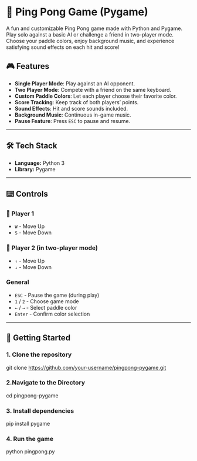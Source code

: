 # 🏓 Ping Pong Game (Pygame)

A fun and customizable Ping Pong game made with Python and Pygame. Play solo against a basic AI or challenge a friend in two-player mode. Choose your paddle colors, enjoy background music, and experience satisfying sound effects on each hit and score!

## 🎮 Features

- **Single Player Mode**: Play against an AI opponent.
- **Two Player Mode**: Compete with a friend on the same keyboard.
- **Custom Paddle Colors**: Let each player choose their favorite color.
- **Score Tracking**: Keep track of both players’ points.
- **Sound Effects**: Hit and score sounds included.
- **Background Music**: Continuous in-game music.
- **Pause Feature**: Press `ESC` to pause and resume.

---

## 🛠️ Tech Stack

- **Language:** Python 3
- **Library:** Pygame

---

## ⌨️ Controls

### 🧍 Player 1  
- `W` - Move Up  
- `S` - Move Down  

### 🧍 Player 2 (in two-player mode)  
- `↑` - Move Up  
- `↓` - Move Down  

### General  
- `ESC` - Pause the game (during play)  
- `1` / `2` - Choose game mode  
- `←` / `→` - Select paddle color  
- `Enter` - Confirm color selection  

---

## 🚀 Getting Started

### 1. Clone the repository
git clone https://github.com/your-username/pingpong-pygame.git
### 2.Navigate to the Directory
cd pingpong-pygame
### 3. Install dependencies
pip install pygame
### 4. Run the game
python pingpong.py
